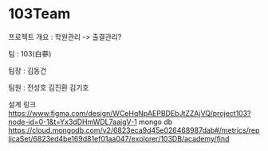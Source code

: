 # 103Team

프로젝트 개요 : 학원관리 -> 출결관리?

팀 : 103(白蔘)

팀장 : 김동건

팀원 : 전성호 김진환 김기호

설계 링크
https://www.figma.com/design/WCeHqNpAEPBDEbJtZZAjVQ/project103?node-id=0-1&t=Yx3dDHmWDL7aajgV-1
mongo db
https://cloud.mongodb.com/v2/6823eca9d45e026468987dab#/metrics/replicaSet/6823ed4be169d81ef01aa047/explorer/103DB/academy/find

